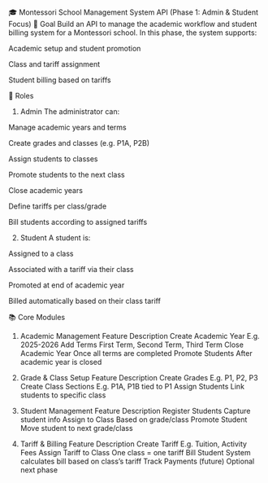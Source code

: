 🎓 Montessori School Management System API (Phase 1: Admin & Student Focus)
🎯 Goal
Build an API to manage the academic workflow and student billing system for a Montessori school. In this phase, the system supports:

Academic setup and student promotion

Class and tariff assignment

Student billing based on tariffs

👥 Roles
1. Admin
The administrator can:

Manage academic years and terms

Create grades and classes (e.g. P1A, P2B)

Assign students to classes

Promote students to the next class

Close academic years

Define tariffs per class/grade

Bill students according to assigned tariffs

2. Student
A student is:

Assigned to a class

Associated with a tariff via their class

Promoted at end of academic year

Billed automatically based on their class tariff

📚 Core Modules
1. Academic Management
Feature	Description
Create Academic Year	E.g. 2025-2026
Add Terms	First Term, Second Term, Third Term
Close Academic Year	Once all terms are completed
Promote Students	After academic year is closed

2. Grade & Class Setup
Feature	Description
Create Grades	E.g. P1, P2, P3
Create Class Sections	E.g. P1A, P1B tied to P1
Assign Students	Link students to specific class

3. Student Management
Feature	Description
Register Students	Capture student info
Assign to Class	Based on grade/class
Promote Student	Move student to next grade/class

4. Tariff & Billing
Feature	Description
Create Tariff	E.g. Tuition, Activity Fees
Assign Tariff to Class	One class = one tariff
Bill Student	System calculates bill based on class’s tariff
Track Payments (future)	Optional next phase
